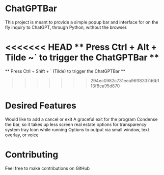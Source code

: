 # ChatGPTBar

This project is meant to provide a simple popup bar and interface for on the fly inquiry to ChatGPT, through Python, without the browser.

<<<<<<< HEAD
** Press Ctrl + Alt + Tilde ~` to trigger the ChatGPTBar **
=======
** Press Ctrl + Shift + ` (Tilde) to trigger the ChatGPTBar **
>>>>>>> 294ec0982c731eea96ff8337d6b113f8ea95d870

# Desired Features

Would like to add a cancel or exit
A graceful exit for the program
Condense the bar, so it takes up less screen real estate
options for transparency
system tray Icon while running
Options to output via small window, text overlay, or voice

# Contributing

Feel free to make contributions on GitHub

